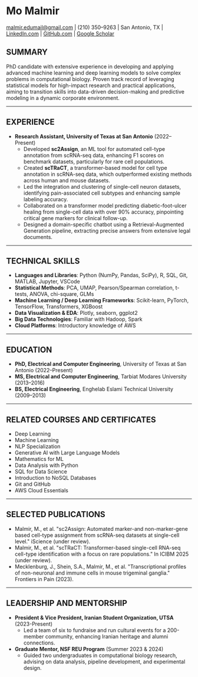 # **Mo Malmir**
malmir.edumail@gmail.com | (210) 350–9263 | San Antonio, TX | [LinkedIn.com](https://linkedin.com/in/mostafa-malmir) | [GitHub.com](https://github.com/msmalmir) | [Google Scholar](https://scholar.google.com/citations?user=GZ4wP8YAAAAJ&hl=en)

## SUMMARY
PhD candidate with extensive experience in developing and applying advanced machine learning and deep learning models to solve complex problems in computational biology. Proven track record of leveraging statistical models for high-impact research and practical applications, aiming to transition skills into data-driven decision-making and predictive modeling in a dynamic corporate environment.

---

## EXPERIENCE
- **Research Assistant, University of Texas at San Antonio** (2022–Present)
  - Developed **sc2Assign**, an ML tool for automated cell-type annotation from scRNA-seq data, enhancing F1 scores on benchmark datasets, particularly for rare cell populations.
  - Created **scTRaCT**, a transformer-based model for cell type annotation in scRNA-seq data, which outperformed existing methods across human and mouse datasets.
  - Led the integration and clustering of single-cell neuron datasets, identifying pain-associated cell subtypes and enhancing sample labeling accuracy.
  - Collaborated on a transformer model predicting diabetic-foot-ulcer healing from single-cell data with over 90% accuracy, pinpointing critical gene markers for clinical follow-up.
  - Designed a domain-specific chatbot using a Retrieval-Augmented Generation pipeline, extracting precise answers from extensive legal documents.

---

## TECHNICAL SKILLS
- **Languages and Libraries**: Python (NumPy, Pandas, SciPy), R, SQL, Git, MATLAB, Jupyter, VSCode
- **Statistical Methods**: PCA, UMAP, Pearson/Spearman correlation, t-tests, ANOVA, chi-square, GLMs
- **Machine Learning / Deep Learning Frameworks**: Scikit-learn, PyTorch, TensorFlow, Transformers, XGBoost
- **Data Visualization & EDA**: Plotly, seaborn, ggplot2
- **Big Data Technologies**: Familiar with Hadoop, Spark
- **Cloud Platforms**: Introductory knowledge of AWS

---

## EDUCATION
- **PhD, Electrical and Computer Engineering**, University of Texas at San Antonio (2022–Present)
- **MS, Electrical and Computer Engineering**, Tarbiat Modares University (2013–2016)
- **BS, Electrical Engineering**, Enghelab Eslami Technical University (2009–2013)

---

## RELATED COURSES AND CERTIFICATES
- Deep Learning
- Machine Learning
- NLP Specialization
- Generative AI with Large Language Models
- Mathematics for ML
- Data Analysis with Python
- SQL for Data Science
- Introduction to NoSQL Databases
- Git and GitHub
- AWS Cloud Essentials

---

## SELECTED PUBLICATIONS
- Malmir, M., et al. "sc2Assign: Automated marker-and non-marker-gene based cell-type assignment from scRNA-seq datasets at single-cell level." iScience (under review).
- Malmir, M., et al. "scTRaCT: Transformer-based single-cell RNA-seq cell-type identification with a focus on rare populations." In ICIBM 2025 (under review).
- Mecklenburg, J., Shein, S.A., Malmir, M., et al. "Transcriptional profiles of non-neuronal and immune cells in mouse trigeminal ganglia." Frontiers in Pain (2023).

---

## LEADERSHIP AND MENTORSHIP
- **President & Vice President, Iranian Student Organization, UTSA** (2023-Present)
  - Led a team of six to fundraise and run cultural events for a 200-member community, enhancing Iranian heritage and alumni connections.
- **Graduate Mentor, NSF REU Program** (Summer 2023 & 2024)
  - Guided two undergraduates in computational biology research, advising on data analysis, pipeline development, and experimental design.